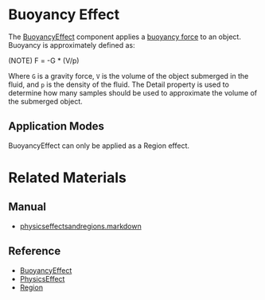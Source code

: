 # Buoyancy Effect
The [BuoyancyEffect](https://plasmaengine.github.io/PlasmaDocs/Plasma1/C++/code_reference/class_reference/buoyancyeffect.markdown) component applies a [buoyancy force](https://en.wikipedia.org/wiki/Buoyancy ) to an object. Buoyancy is approximately defined as: 

(NOTE) F = -G * (V/p)

Where `G` is a gravity force, `V` is the volume of the object submerged in the fluid, and `p` is the density of the fluid. The Detail  property is used to determine how many samples should be used to approximate the volume of the submerged object.

## Application Modes
BuoyancyEffect can only be applied as a Region effect.

# Related Materials
## Manual
- [physicseffectsandregions.markdown](https://plasmaengine.github.io/PlasmaDocs/Plasma1/Editor/physics/physicseffectsandregions.markdown)

## Reference
- [BuoyancyEffect](https://plasmaengine.github.io/PlasmaDocs/Plasma1/C++/code_reference/class_reference/buoyancyeffect.markdown)
- [PhysicsEffect](https://plasmaengine.github.io/PlasmaDocs/Plasma1/C++/code_reference/class_reference/physicseffect.markdown)
- [Region](https://plasmaengine.github.io/PlasmaDocs/Plasma1/C++/code_reference/class_reference/region.markdown) 

 
